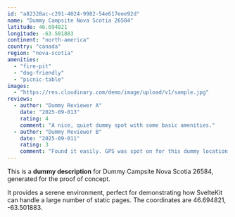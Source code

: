 ```yaml
---
id: "a82328ac-c291-4024-9982-54e617eee92d"
name: "Dummy Campsite Nova Scotia 26584"
latitude: 46.694821
longitude: -63.501883
continent: "north-america"
country: "canada"
region: "nova-scotia"
amenities:
  - "fire-pit"
  - "dog-friendly"
  - "picnic-table"
images:
  - "https://res.cloudinary.com/demo/image/upload/v1/sample.jpg"
reviews:
  - author: "Dummy Reviewer A"
    date: "2025-09-013"
    rating: 4
    comment: "A nice, quiet dummy spot with some basic amenities."
  - author: "Dummy Reviewer B"
    date: "2025-09-011"
    rating: 3
    comment: "Found it easily. GPS was spot on for this dummy location."
---
```


This is a **dummy description** for Dummy Campsite Nova Scotia 26584, generated for the proof of concept.

It provides a serene environment, perfect for demonstrating how SvelteKit can handle a large number of static pages. The coordinates are 46.694821, -63.501883.
